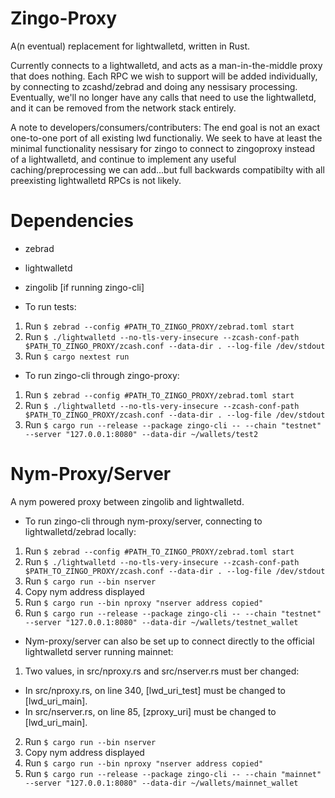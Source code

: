 # Zingo-Proxy
A(n eventual) replacement for lightwalletd, written in Rust.

Currently connects to a lightwalletd, and acts as a man-in-the-middle proxy that does nothing. 
Each RPC we wish to support will be added individually, by connecting to zcashd/zebrad and doing any nessisary processing.
Eventually, we'll no longer have any calls that need to use the lightwalletd, and it can be removed from the network stack entirely.

A note to developers/consumers/contributers: The end goal is not an exact one-to-one port of all existing lwd functionaliy.
We seek to have at least the minimal functionality nessisary for zingo to connect to zingoproxy instead of a lightwalletd, 
and continue to implement any useful caching/preprocessing we can add...but full backwards compatibilty with all preexisting lightwalletd RPCs is not likely.

# Dependencies
- zebrad
- lightwalletd
- zingolib [if running zingo-cli]

- To run tests:
1) Run `$ zebrad --config #PATH_TO_ZINGO_PROXY/zebrad.toml start`
2) Run `$ ./lightwalletd --no-tls-very-insecure --zcash-conf-path $PATH_TO_ZINGO_PROXY/zcash.conf --data-dir . --log-file /dev/stdout`
3) Run `$ cargo nextest run`

- To run zingo-cli through zingo-proxy:
1) Run `$ zebrad --config #PATH_TO_ZINGO_PROXY/zebrad.toml start`
2) Run `$ ./lightwalletd --no-tls-very-insecure --zcash-conf-path $PATH_TO_ZINGO_PROXY/zcash.conf --data-dir . --log-file /dev/stdout`
3) Run `$ cargo run --release --package zingo-cli -- --chain "testnet" --server "127.0.0.1:8080" --data-dir ~/wallets/test2`

# Nym-Proxy/Server
A nym powered proxy between zingolib and lightwalletd.

- To run zingo-cli through nym-proxy/server, connecting to lightwalletd/zebrad locally:
1) Run `$ zebrad --config #PATH_TO_ZINGO_PROXY/zebrad.toml start`
2) Run `$ ./lightwalletd --no-tls-very-insecure --zcash-conf-path $PATH_TO_ZINGO_PROXY/zcash.conf --data-dir . --log-file /dev/stdout`
3) Run `$ cargo run --bin nserver`
4) Copy nym address displayed
5) Run `$ cargo run --bin nproxy "nserver address copied"`
6) Run `$ cargo run --release --package zingo-cli -- --chain "testnet" --server "127.0.0.1:8080" --data-dir ~/wallets/testnet_wallet`

- Nym-proxy/server can also be set up to connect directly to the official lightwalletd server running mainnet:
1) Two values, in src/nproxy.rs and src/nserver.rs must ber changed:
  - In src/nproxy.rs, on line 340, [lwd_uri_test] must be changed to [lwd_uri_main].
  - In src/nserver.rs, on line 85, [zproxy_uri] must be changed to [lwd_uri_main].
2) Run `$ cargo run --bin nserver`
3) Copy nym address displayed
4) Run `$ cargo run --bin nproxy "nserver address copied"`
5) Run `$ cargo run --release --package zingo-cli -- --chain "mainnet" --server "127.0.0.1:8080" --data-dir ~/wallets/mainnet_wallet`

